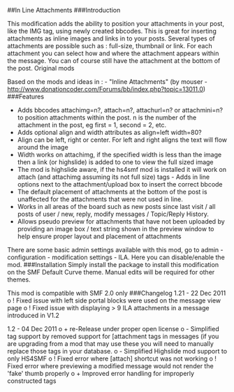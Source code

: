 ##In Line Attachments
###Introduction

This modification adds the ability to position your attachments in your post, like the IMG tag, using newly created bbcodes. This is great for inserting attachments as inline images and links in to your posts. Several types of attachments are possible such as : full-size, thumbnail or link. For each attachment you can select how and where the attachment appears within the message. You can of course still have the attachment at the bottom of the post.
Original mods

Based on the mods and ideas in : - "Inline Attachments" (by mouser - http://www.donationcoder.com/Forums/bb/index.php?topic=13011.0)
###Features
 - Adds bbcodes attachimg=n?, attach=n?, attachurl=n? or attachmini=n? to position attachments within the post. n is the number of the attachment in the post, eg first = 1, second = 2, etc.
 - Adds optional align and width attributes as align=left width=80?
 - Align can be left, right or center. For left and right aligns the text will flow around the image
 - Width works on attachimg, if the specified width is less than the image then a link (or highslide) is added to one to view the full sized image
 - The mod is highslide aware, if the hs4smf mod is installed it will work on attach (and attachimg assuming its not full size) tags - Adds in line options next to the attachment/upload box to insert the correct bbcode
 - The default placement of attachments at the bottom of the post is unaffected for the attachments that were not used in line.
 - Works in all areas of the board such as new posts since last visit / all posts of user / new, reply, modify messages / Topic/Reply History.
 - Allows pseudo preview for attachments that have not been uploaded by providing an image box / text string shown in the preview window to help ensure proper layout and placement of attachments

There are some basic admin settings available with this mod, go to admin - configuration - modification settings - ILA. Here you can disable/enable the mod.
###Installation
Simply install the package to install this modification on the SMF Default Curve theme. Manual edits will be required for other themes.

This mod is compatible with SMF 2.0 only
###Changelog
1.21 - 22 Dec 2011
o ! Fixed issue with left side portal blocks were used on the message view page
o ! Fixed issue with displaying > 9 ILA attachments in a message introduced in V1.2

1.2 - 04 Dec 2011
o + re-Release under proper open license
o - Simplified tag support by removed support for [attachment tags in messages (if you are upgrading from a mod that may use these you will need to manually replace those tags in your database.
o - Simplified Highslide mod support to only HS4SMF
o ! Fixed error where [attach] shortcut was not working
o ! Fixed error where previewing a modified message would not render the 'fake' thumb properly
o + Improved error handling for improperly constructed tags